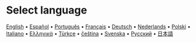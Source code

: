 <h1 class="coolheader">Select language</h1>

[English](https://anarchomedia.github.io/AnarchoPedia/Main_Page) • [Español](https://anarchomedia.github.io/AnarchoPedia/es/Main_Page) • [Português](https://anarchomedia.github.io/AnarchoPedia/pt/Main_Page) • [Français](https://anarchomedia.github.io/AnarchoPedia/fr/Main_Page) • [Deutsch](https://anarchomedia.github.io/AnarchoPedia/de/Main_Page) • [Nederlands](https://anarchomedia.github.io/AnarchoPedia/nl/Main_Page) • [Polski](https://anarchomedia.github.io/AnarchoPedia/pl/Main_Page) • [Italiano](https://anarchomedia.github.io/AnarchoPedia/it/Main_Page) • [Ελληνικά](https://anarchomedia.github.io/AnarchoPedia/el/Main_Page) • [Türkçe](https://anarchomedia.github.io/AnarchoPedia/tr/Main_Page) • [čeština](https://anarchomedia.github.io/AnarchoPedia/cs/Main_Page) • [Svenska](https://anarchomedia.github.io/AnarchoPedia/sv/Main_Page) • [Русский](https://anarchomedia.github.io/AnarchoPedia/ru/Main_Page) • [日本語](https://anarchomedia.github.io/AnarchoPedia/ja/Main_Page)


